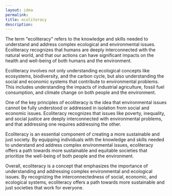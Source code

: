```yaml
---
layout: idea
permalink:
title: ecoliteracy
description:
---
```


The term "ecoliteracy" refers to the knowledge and skills needed to understand and address complex ecological and environmental issues. Ecoliteracy recognizes that humans are deeply interconnected with the natural world, and that our actions can have significant impacts on the health and well-being of both humans and the environment.

Ecoliteracy involves not only understanding ecological concepts like ecosystems, biodiversity, and the carbon cycle, but also understanding the social and economic systems that contribute to environmental problems. This includes understanding the impacts of industrial agriculture, fossil fuel consumption, and climate change on both people and the environment.

One of the key principles of ecoliteracy is the idea that environmental issues cannot be fully understood or addressed in isolation from social and economic issues. Ecoliteracy recognizes that issues like poverty, inequality, and social justice are deeply interconnected with environmental problems, and that addressing one requires addressing the other.

Ecoliteracy is an essential component of creating a more sustainable and just society. By equipping individuals with the knowledge and skills needed to understand and address complex environmental issues, ecoliteracy offers a path towards more sustainable and equitable societies that prioritize the well-being of both people and the environment.

Overall, ecoliteracy is a concept that emphasizes the importance of understanding and addressing complex environmental and ecological issues. By recognizing the interconnectedness of social, economic, and ecological systems, ecoliteracy offers a path towards more sustainable and just societies that work for everyone.
